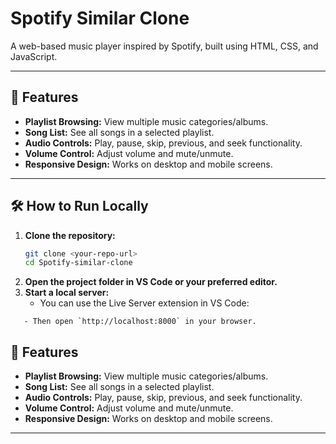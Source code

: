 # Spotify Similar Clone

A web-based music player inspired by Spotify, built using HTML, CSS, and JavaScript.

---

## 🚀 Features

- **Playlist Browsing:** View multiple music categories/albums.
- **Song List:** See all songs in a selected playlist.
- **Audio Controls:** Play, pause, skip, previous, and seek functionality.
- **Volume Control:** Adjust volume and mute/unmute.
- **Responsive Design:** Works on desktop and mobile screens.

---

## 🛠️ How to Run Locally

1. **Clone the repository:**
   ```bash
   git clone <your-repo-url>
   cd Spotify-similar-clone
   ```
2. **Open the project folder in VS Code or your preferred editor.**
3. **Start a local server:**
   - You can use the Live Server extension in VS Code:
```
   - Then open `http://localhost:8000` in your browser.
```

## 🚀 Features

- **Playlist Browsing:** View multiple music categories/albums.
- **Song List:** See all songs in a selected playlist.
- **Audio Controls:** Play, pause, skip, previous, and seek functionality.
- **Volume Control:** Adjust volume and mute/unmute.
- **Responsive Design:** Works on desktop and mobile screens.

---
